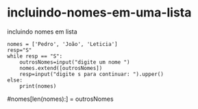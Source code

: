 # incluindo-nomes-em-uma-lista
incluindo nomes em lista

    nomes = ['Pedro', 'João', 'Leticia']
    resp="S"
    while resp == "S":
        outrosNomes=input("digite um nome ")    
        nomes.extend([outrosNomes])    
        resp=input("digite s para continuar: ").upper()
    else:
        print(nomes)

#nomes[len(nomes):] = outrosNomes

